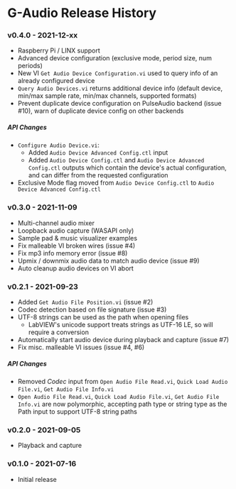 # G-Audio Release History
### v0.4.0 - 2021-12-xx
* Raspberry Pi / LINX support
* Advanced device configuration (exclusive mode, period size, num periods)
* New VI `Get Audio Device Configuration.vi` used to query info of an already configured device
* `Query Audio Devices.vi` returns additional device info (default device, min/max sample rate, min/max channels, supported formats)
* Prevent duplicate device configuration on PulseAudio backend (issue #10), warn of duplicate device config on other backends

##### API Changes
* `Configure Audio Device.vi`:
    * Added `Audio Device Advanced Config.ctl` input
    * Added `Audio Device Config.ctl` and `Audio Device Advanced Config.ctl` outputs which contain the device's actual configuration, and can differ from the requested configuration
* Exclusive Mode flag moved from `Audio Device Config.ctl` to `Audio Device Advanced Config.ctl`



### v0.3.0 - 2021-11-09
* Multi-channel audio mixer
* Loopback audio capture (WASAPI only)
* Sample pad & music visualizer examples
* Fix malleable VI broken wires (issue #4)
* Fix mp3 info memory error (issue #8)
* Upmix / downmix audio data to match audio device (issue #9)
* Auto cleanup audio devices on VI abort



### v0.2.1 - 2021-09-23
* Added `Get Audio File Position.vi` (issue #2)
* Codec detection based on file signature (issue #3)
* UTF-8 strings can be used as the path when opening files
    * LabVIEW's unicode support treats strings as UTF-16 LE, so will require a conversion
* Automatically start audio device during playback and capture (issue #7)
* Fix misc. malleable VI issues (issue #4, #6)

##### API Changes
* Removed *Codec* input from `Open Audio File Read.vi`, `Quick Load Audio File.vi`, `Get Audio File Info.vi`
* `Open Audio File Read.vi`, `Quick Load Audio File.vi`, `Get Audio File Info.vi` are now polymorphic, accepting path type or string type as the Path input to support UTF-8 string paths



### v0.2.0 - 2021-09-05
* Playback and capture



### v0.1.0 - 2021-07-16
* Initial release